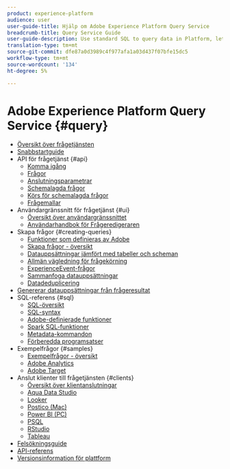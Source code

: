 ```yaml
---
product: experience-platform
audience: user
user-guide-title: Hjälp om Adobe Experience Platform Query Service
breadcrumb-title: Query Service Guide
user-guide-description: Use standard SQL to query data in Platform, letting you join datasets in the Data Lake and capture results for use in reporting, machine learning, or ingestion into Real-time Customer Profile.
translation-type: tm+mt
source-git-commit: dfe87a0d3989c4f977afa1a03d437f07bfe15dc5
workflow-type: tm+mt
source-wordcount: '134'
ht-degree: 5%

---
```



# Adobe Experience Platform Query Service {#query}

- [Översikt över frågetjänsten](home.md)
- [Snabbstartguide](quickstart.md)
- API för frågetjänst {#api}
   - [Komma igång](api/getting-started.md)
   - [Frågor](api/queries.md)
   - [Anslutningsparametrar](api/connection-parameters.md)
   - [Schemalagda frågor](api/scheduled-queries.md)
   - [Körs för schemalagda frågor](api/runs-scheduled-queries.md)
   - [Frågemallar](api/query-templates.md)
- Användargränssnitt för frågetjänst {#ui}
   - [Översikt över användargränssnittet](ui/overview.md)
   - [Användarhandbok för Frågeredigeraren](ui/user-guide.md)
- Skapa frågor {#creating-queries}
   - [Funktioner som definieras av Adobe](creating-queries/using-adobe-defined-functions.md)
   - [Skapa frågor - översikt](creating-queries/creating-queries.md)
   - [Datauppsättningar jämfört med tabeller och scheman](creating-queries/datasets-and-tables.md)
   - [Allmän vägledning för frågekörning](creating-queries/writing-queries.md)
   - [ExperienceEvent-frågor](creating-queries/experience-event-queries.md)
   - [Sammanfoga datauppsättningar](creating-queries/joining-datasets.md)
   - [Datadeduplicering](creating-queries/deduplication.md)
- [Genererar datauppsättningar från frågeresultat](creating-queries/create-datasets.md)
- SQL-referens {#sql}
   - [SQL-översikt](sql/overview.md)
   - [SQL-syntax](sql/syntax.md)
   - [Adobe-definierade funktioner](sql/adobe-defined-functions.md)
   - [Spark SQL-funktioner](sql/spark-sql-functions.md)
   - [Metadata-kommandon](sql/metadata.md)
   - [Förberedda programsatser](sql/prepared-statements.md)
- Exempelfrågor {#samples}
   - [Exempelfrågor - översikt](sample-queries/overview.md)
   - [Adobe Analytics](sample-queries/adobe-analytics.md)
   - [Adobe Target](sample-queries/adobe-target.md)
- Anslut klienter till frågetjänsten {#clients}
   - [Översikt över klientanslutningar](clients/overview.md)
   - [Aqua Data Studio](clients/aqua-data-studio.md)
   - [Looker](clients/looker.md)
   - [Postico (Mac)](clients/postico.md)
   - [Power BI (PC)](clients/power-bi.md)
   - [PSQL](clients/psql.md)
   - [RStudio](clients/rstudio.md)
   - [Tableau](clients/tableau.md)
- [Felsökningsguide](troubleshooting-guide.md)
- [API-referens](https://www.adobe.io/apis/experienceplatform/home/api-reference.html#!acpdr/swagger-specs/qs-api.yaml)
- [Versionsinformation för plattform](https://www.adobe.com/go/platform-release-notes-en)